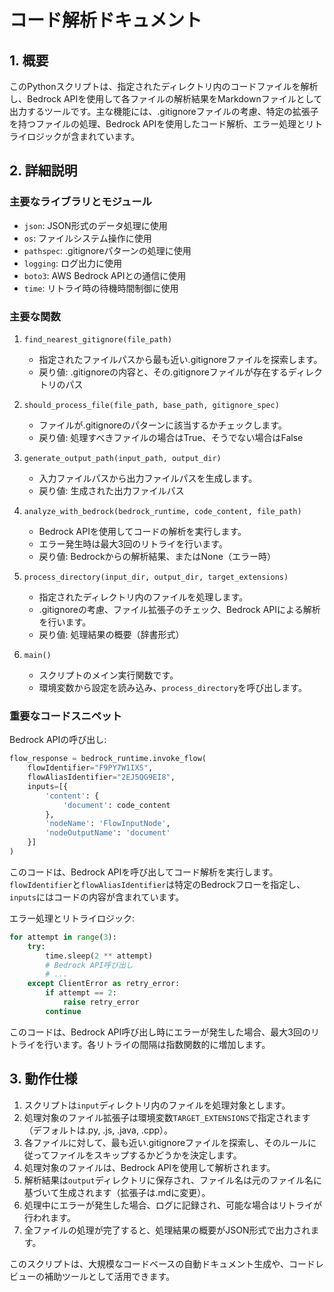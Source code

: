 # コード解析ドキュメント

## 1. 概要
このPythonスクリプトは、指定されたディレクトリ内のコードファイルを解析し、Bedrock APIを使用して各ファイルの解析結果をMarkdownファイルとして出力するツールです。主な機能には、.gitignoreファイルの考慮、特定の拡張子を持つファイルの処理、Bedrock APIを使用したコード解析、エラー処理とリトライロジックが含まれています。

## 2. 詳細説明

### 主要なライブラリとモジュール
- `json`: JSON形式のデータ処理に使用
- `os`: ファイルシステム操作に使用
- `pathspec`: .gitignoreパターンの処理に使用
- `logging`: ログ出力に使用
- `boto3`: AWS Bedrock APIとの通信に使用
- `time`: リトライ時の待機時間制御に使用

### 主要な関数

1. `find_nearest_gitignore(file_path)`
   - 指定されたファイルパスから最も近い.gitignoreファイルを探索します。
   - 戻り値: .gitignoreの内容と、その.gitignoreファイルが存在するディレクトリのパス

2. `should_process_file(file_path, base_path, gitignore_spec)`
   - ファイルが.gitignoreのパターンに該当するかチェックします。
   - 戻り値: 処理すべきファイルの場合はTrue、そうでない場合はFalse

3. `generate_output_path(input_path, output_dir)`
   - 入力ファイルパスから出力ファイルパスを生成します。
   - 戻り値: 生成された出力ファイルパス

4. `analyze_with_bedrock(bedrock_runtime, code_content, file_path)`
   - Bedrock APIを使用してコードの解析を実行します。
   - エラー発生時は最大3回のリトライを行います。
   - 戻り値: Bedrockからの解析結果、またはNone（エラー時）

5. `process_directory(input_dir, output_dir, target_extensions)`
   - 指定されたディレクトリ内のファイルを処理します。
   - .gitignoreの考慮、ファイル拡張子のチェック、Bedrock APIによる解析を行います。
   - 戻り値: 処理結果の概要（辞書形式）

6. `main()`
   - スクリプトのメイン実行関数です。
   - 環境変数から設定を読み込み、`process_directory`を呼び出します。

### 重要なコードスニペット

Bedrock APIの呼び出し:
```python
flow_response = bedrock_runtime.invoke_flow(
    flowIdentifier="F9PY7W1IXS",
    flowAliasIdentifier="2EJ5QG9EI8",
    inputs=[{
        'content': {
            'document': code_content
        },
        'nodeName': 'FlowInputNode',
        'nodeOutputName': 'document'
    }]
)
```
このコードは、Bedrock APIを呼び出してコード解析を実行します。`flowIdentifier`と`flowAliasIdentifier`は特定のBedrockフローを指定し、`inputs`にはコードの内容が含まれています。

エラー処理とリトライロジック:
```python
for attempt in range(3):
    try:
        time.sleep(2 ** attempt)
        # Bedrock API呼び出し
        # ...
    except ClientError as retry_error:
        if attempt == 2:
            raise retry_error
        continue
```
このコードは、Bedrock API呼び出し時にエラーが発生した場合、最大3回のリトライを行います。各リトライの間隔は指数関数的に増加します。

## 3. 動作仕様
1. スクリプトは`input`ディレクトリ内のファイルを処理対象とします。
2. 処理対象のファイル拡張子は環境変数`TARGET_EXTENSIONS`で指定されます（デフォルトは.py, .js, .java, .cpp）。
3. 各ファイルに対して、最も近い.gitignoreファイルを探索し、そのルールに従ってファイルをスキップするかどうかを決定します。
4. 処理対象のファイルは、Bedrock APIを使用して解析されます。
5. 解析結果は`output`ディレクトリに保存され、ファイル名は元のファイル名に基づいて生成されます（拡張子は.mdに変更）。
6. 処理中にエラーが発生した場合、ログに記録され、可能な場合はリトライが行われます。
7. 全ファイルの処理が完了すると、処理結果の概要がJSON形式で出力されます。

このスクリプトは、大規模なコードベースの自動ドキュメント生成や、コードレビューの補助ツールとして活用できます。